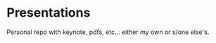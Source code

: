 Presentations
==============

Personal repo with keynote, pdfs, etc... either my own or s/one else's.